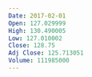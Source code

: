 ```yaml
---
Date: 2017-02-01
Open: 127.029999
High: 130.490005
Low: 127.010002
Close: 128.75
Adj Close: 125.713051
Volume: 111985000
---
```


